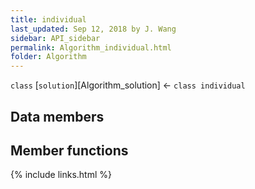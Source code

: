 ```yaml
---
title: individual
last_updated: Sep 12, 2018 by J. Wang
sidebar: API_sidebar
permalink: Algorithm_individual.html
folder: Algorithm
---
```


`class` [`solution`][Algorithm_solution] &larr; `class individual` 

## Data members

## Member functions

{% include links.html %}